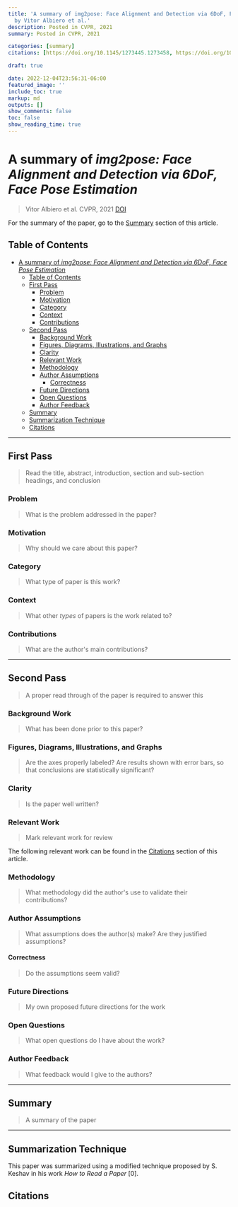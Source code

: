 ```yaml
---
title: 'A summary of img2pose: Face Alignment and Detection via 6DoF, Face Pose Estimation
  by Vitor Albiero et al.'
description: Posted in CVPR, 2021
summary: Posted in CVPR, 2021

categories: [summary]
citations: [https://doi.org/10.1145/1273445.1273458, https://doi.org/10.1109/CVPR46437.2021.00753]

draft: true

date: 2022-12-04T23:56:31-06:00
featured_image: ''
include_toc: true
markup: md
outputs: []
show_comments: false
toc: false
show_reading_time: true
---
```


# A summary of *img2pose: Face Alignment and Detection via 6DoF, Face Pose Estimation*

> Vitor Albiero et al. CVPR, 2021
> [DOI](https://doi.org/10.1109/CVPR46437.2021.00753)

For the summary of the paper, go to the [Summary](#summary) section of this
article.

## Table of Contents

- [A summary of *img2pose: Face Alignment and Detection via 6DoF, Face Pose Estimation*](#a-summary-of-img2pose-face-alignment-and-detection-via-6dof-face-pose-estimation)
  - [Table of Contents](#table-of-contents)
  - [First Pass](#first-pass)
    - [Problem](#problem)
    - [Motivation](#motivation)
    - [Category](#category)
    - [Context](#context)
    - [Contributions](#contributions)
  - [Second Pass](#second-pass)
    - [Background Work](#background-work)
    - [Figures, Diagrams, Illustrations, and Graphs](#figures-diagrams-illustrations-and-graphs)
    - [Clarity](#clarity)
    - [Relevant Work](#relevant-work)
    - [Methodology](#methodology)
    - [Author Assumptions](#author-assumptions)
      - [Correctness](#correctness)
    - [Future Directions](#future-directions)
    - [Open Questions](#open-questions)
    - [Author Feedback](#author-feedback)
  - [Summary](#summary)
  - [Summarization Technique](#summarization-technique)
  - [Citations](#citations)

______________________________________________________________________

## First Pass

> Read the title, abstract, introduction, section and sub-section headings, and
> conclusion

### Problem

> What is the problem addressed in the paper?

### Motivation

> Why should we care about this paper?

### Category

> What type of paper is this work?

### Context

> What other *types* of papers is the work related to?

### Contributions

> What are the author's main contributions?

______________________________________________________________________

## Second Pass

> A proper read through of the paper is required to answer this

### Background Work

> What has been done prior to this paper?

### Figures, Diagrams, Illustrations, and Graphs

> Are the axes properly labeled? Are results shown with error bars, so that
> conclusions are statistically significant?

### Clarity

> Is the paper well written?

### Relevant Work

> Mark relevant work for review

The following relevant work can be found in the [Citations](#citations) section
of this article.

### Methodology

> What methodology did the author's use to validate their contributions?

### Author Assumptions

> What assumptions does the author(s) make? Are they justified assumptions?

#### Correctness

> Do the assumptions seem valid?

### Future Directions

> My own proposed future directions for the work

### Open Questions

> What open questions do I have about the work?

### Author Feedback

> What feedback would I give to the authors?

______________________________________________________________________

## Summary

> A summary of the paper

______________________________________________________________________

## Summarization Technique

This paper was summarized using a modified technique proposed by S. Keshav in
his work *How to Read a Paper* \[0\].

## Citations

